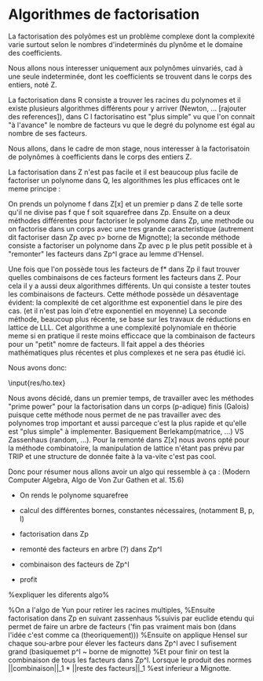 # Algorithmes de factorisation

La factorisation des polyômes est un problème complexe dont la complexité varie surtout selon le nombres d'indeterminés
du plynôme et le domaine des coefficients.

Nous allons nous interesser uniquement aux polynômes uinvariés, cad à une seule indeterminée, dont les coefficients
se trouvent dans le corps des entiers, noté Z.

La factorisation dans R consiste a trouver les racines du polynomes et il existe plusieurs algorithmes différents pour
y arriver (Newton, ... [rajouter des references]), dans C l factorisatino est "plus simple" vu que l'on connait
"à l'avance" le nombre de facteurs vu que le degré du polynome est égal au nombre de ses facteurs.

Nous allons, dans le cadre de mon stage, nous interesser à la factorisatoin de polynômes à coefficients dans le corps des entiers Z.

La factorisation dans Z n'est pas facile et il est beaucoup plus facile de factoriser un polynome dans Q, les algorithmes
les plus efficaces ont le meme principe :

On prends un polynome f dans Z[x] et un premier p dans Z de telle sorte qu'il ne divise pas f que f soit squarefree dans Zp.
Ensuite on a deux méthodes différentes pour factoriser le polynome dans Zp, une methode ou on factorise dans un corps
avec une tres grande caracteristique (autrement dit factoriser dasn Zp avec p> borne de Mignotte); la seconde méthode
consiste a factoriser un polynome dans Zp avec p le plus petit possible et à "remonter" les facteurs dans Zp^l grace au lemme d'Hensel.

Une fois que l'on possède tous les facteurs de f* dans Zp il faut trouver quelles combinaisons de ces facteurs
forment les facteurs dans Z. Pour cela il y a aussi deux algorithmes différents. Un qui consiste a tester toutes
les combinaisons de facteurs. Cette méthode possède un désaventage évident: la complexité de cet algorithme est
exponentiel dans le pire des cas. (et il n'est pas loin d'etre exponentiel en moyenne) La seconde méthode, beaucoup plus récente,
se base sur les travaux de réductions en lattice de LLL. Cet algorithme a une complexité polynomiale en théorie
meme si en pratique il reste moins efficcace que la combinaison de facteurs pour un "petit" nomre de facteurs.
Il fait appel a des théories mathématiques plus récentes et plus complexes et ne sera pas étudié ici.

Nous avons donc:

\input{res/ho.tex}


Nous avons décidé, dans un premier temps, de travailler avec les méthodes "prime power" pour la factorisation dans
un corps (p-adique) finis (Galois) puisque cette méthode nous permet de ne pas travailler avec des polynomes trop important
et aussi parceque c'est la plus rapide et qu'elle est "plus simple" à implementer. Basiquement Berlekamp(matrice, ...)
VS Zassenhaus (random, ...). Pour la remonté dans Z[x] nous avons opté pour la méthode combinatoire, la manipulation
de lattice n'étant pas prévu par TRIP et une structure de donnée faite à la va-vite c'est pas cool.

Donc pour résumer nous allons avoir un algo qui ressemble à ça :
(Modern Computer Algebra, Algo de Von Zur Gathen et al. 15.6)

- On rends le polynome squarefree

- calcul des différentes bornes, constantes nécessaires,
    (notamment B, p, l)

- factorisation dans Zp

- remonté des facteurs en arbre (?) dans Zp^l

- combinaison des facteurs de Zp^l

- profit

%expliquer les diferents algo%

%On a l'algo de Yun pour retirer les racines multiples, 
%Ensuite factorisation dans Zp en suivant zassenhaus
%suivis par euclide etendu qui permet de faire un arbre de facteurs ('fin pas vraiment mais bon (dans l'idée c'est comme ca (theoriquement))) 
%Ensuite on applique Hensel sur chaque sou-arbre pour élever les facteurs dans Zp^l avec l sufisement grand (basiquemet p^l ~ borne de mignotte)
%Et pour finir on test la combinaison de tous les facteurs dans Zp^l. Lorsque le produit des normes ||combinaison||_1 * ||reste des facteurs||_1
%est inferieur a Mignotte.


